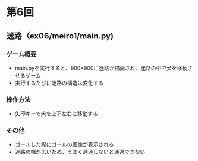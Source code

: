 # 第6回
## 迷路（ex06/meiro1/main.py)
### ゲーム概要
- main.pyを実行すると、900×900に迷路が描画され、迷路の中で犬を移動させるゲーム
- 実行するたびに迷路の構造は変化する
### 操作方法
- 矢印キーで犬を上下左右に移動する
### その他
- ゴールした際にゴールの画像が表示される
- 迷路の幅が広いため、うまく通過しないと通過できない